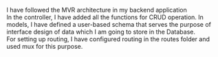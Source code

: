 I have followed the MVR architecture in my backend application <br/>
In the controller, I have added all the functions for CRUD operation. In models, I have defined a user-based schema that serves the purpose of interface design of data which I am going to store in the Database. <br/>
For setting up routing, I have configured routing in the routes folder and used mux for this purpose.
